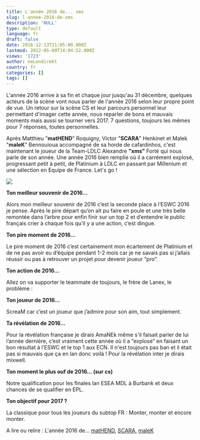 ```yaml
---
title: L'année 2016 de... xms
slug: l-annee-2016-de-xms
description: 'NULL'
type: default
language: fr
draft: false
date: 2016-12-13T21:05:00.000Z
lastmod: 2022-05-09T14:04:52.000Z
views: '1723'
author: neLendirekt
country: fr
categories: []
tags: []
---
```

L'année 2016 arrive à sa fin et chaque jour jusqu'au 31 décembre, quelques acteurs de la scène vont nous parler de l'année 2016 selon leur propre point de vue. Un retour sur la scène CS et leur parcours personnel leur permettant d'imager cette année, nous reparler de bons et mauvais moments mais aussi se tourner vers 2017\. 7 questions, toujours les mêmes pour 7 réponses, toutes personnelles.

Après Matthieu "**matHEND**" Roquigny, Victor "**SCARA**" Henkinet et Malek "**maleK**" Bennouioua accompagné de sa horde de cafardinhos, c'est maintenant le joueur de la Team-LDLC Alexandre **"xms"** Forté qui nous parle de son année. Une année 2016 bien remplie où il a carrément explosé, progressant petit à petit, de Platinium à LDLC en passant par Millenium et une sélection en Equipe de France. Let's go !

![](/storage/images/585061c807348_xms-at-twc-2016jpeg.jpeg)

**Ton meilleur souvenir de 2016…**

Alors mon meilleur souvenir de 2016 c’est la seconde place à l’ESWC 2016 je pense. Après le pire départ qu’on ait pu faire en poule et une très belle remontée dans l’arbre pour enfin finir sur un top 2 et d’entendre le public français crier à chaque fois qu’il y a une action, c’est dingue.

**Ton pire moment de 2016…**

Le pire moment de 2016 c’est certainement mon écartement de Platinium et de ne pas avoir eu d’équipe pendant 1-2 mois car je ne savais pas si j’allais réussir ou pas à retrouver un projet pour devenir joueur “pro”.

**Ton action de 2016…** 

Allez on va supporter le teammate de toujours, le frère de Lanex, le problème : 

**Ton joueur de 2016…** 

ScreaM car c’est un joueur que j’admire pour son aim, tout simplement.

**Ta révélation de 2016…**

Pour la révélation française je dirais AmaNEk même s'il faisait parler de lui l’année dernière, c’est vraiment cette année où il a “explosé” en faisant un bon résultat à l’ESWC et le top 1 aux ECN. Il n'est toujours pas ban et il était pas si mauvais que ça en lan donc voilà ! Pour la révélation inter je dirais mixwell.  

**Ton moment le plus ouf de 2016… (sur cs)**

Notre qualification pour les finales lan ESEA MDL à Burbank et deux chances de se qualifier en EPL.

**Ton objectif pour 2017 ?**

La classique pour tous les joueurs du subtop FR : Monter, monter et encore monter.

A lire ou relire : L'année 2016 de... [matHEND](https:///fr/flash/lannee-2016-de-mathend/136), [SCARA](https:///fr/flash/lannee-2016-de-scara/135), [maleK](https:///fr/flash/lannee-2016-de-malek/142)
